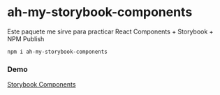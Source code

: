 # ah-my-storybook-components

Este paquete me sirve para practicar React Components + Storybook + NPM Publish

```
npm i ah-my-storybook-components
```
### Demo
[Storybook Components](https://chunchunh.github.io/sb-components/?path=/story/example-introduction--page)